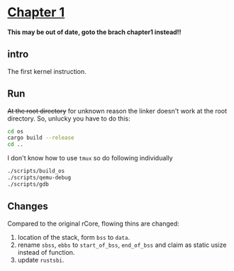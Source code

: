 # [Chapter 1](https://rcore-os.cn/rCore-Tutorial-Book-v3/chapter1/index.html)

**This may be out of date, goto the brach chapter1 instead!!**

## intro

The first kernel instruction.

## Run

~~At the root directory~~ for unknown reason the linker doesn't work at the root directory. So, unlucky you have to do this:
```sh
cd os
cargo build --release
cd ..
```

I don't know how to use `tmux` so do following individually
```sh
./scripts/build_os
./scripts/qemu-debug
./scripts/gdb
```

## Changes

Compared to the original rCore, flowing thins are changed:

1. location of the stack, form `bss` to `data`.
2. rename `sbss`, `ebbs` to `start_of_bss`, `end_of_bss` and claim as static usize instead of function. 
3. update `rustsbi`.